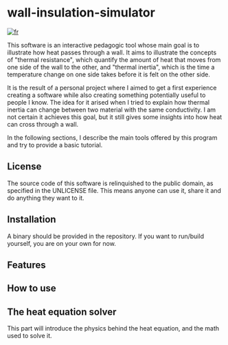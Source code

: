 # wall-insulation-simulator

[![fr](https://img.shields.io/badge/lang-fr-blue.svg)](https://github.com/tellurium-monoxide/wall-insulation-simulator/blob/main/README.fr.md)

This software is an interactive pedagogic tool whose main goal is to illustrate how heat passes through a wall.
It aims to illustrate the concepts of "thermal resistance", which quantify the amount of heat that moves from one side of the wall to the other, and "thermal inertia", which is the time a temperature change on one side takes before it is felt on the other side.

It is the result of a personal project where I aimed to get a first experience creating a software while also creating something potentially useful to people I know. The idea for it arised when I tried to explain how thermal inertia can change between two material with the same conductivity. I am not certain it achieves this goal, but it still gives some insights into how heat can cross through a wall.


In the following sections, I describe the main tools offered by this program and try to provide a basic tutorial.

## License

The source code of this software is relinquished to the public domain, as specified in the UNLICENSE file. This means anyone can use it, share it and do anything they want to it.



## Installation

A binary should be provided in the repository.
If you want to run/build yourself, you are on your own for now.


## Features


## How to use






## The heat equation solver

This part will introduce the physics behind the heat equation, and the math used to solve it.


